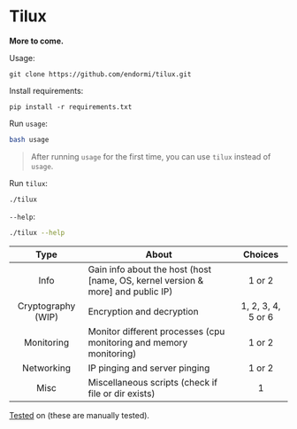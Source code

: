 # Tilux

**More to come.**

Usage:

```
git clone https://github.com/endormi/tilux.git
```

Install requirements:

```
pip install -r requirements.txt
```

Run `usage`:

```bash
bash usage
```

> After running `usage` for the first time, you can use `tilux` instead of `usage`.

Run `tilux`:

```bash
./tilux
```

`--help`:

```bash
./tilux --help
```

Type | About | Choices
:------:|-----------|:------:
Info | Gain info about the host (host [name, OS, kernel version & more] and public IP) | 1 or 2
Cryptography (WIP) | Encryption and decryption | 1, 2, 3, 4, 5 or 6
Monitoring | Monitor different processes (cpu monitoring and memory monitoring) | 1 or 2
Networking | IP pinging and server pinging | 1 or 2
Misc | Miscellaneous scripts (check if file or dir exists) | 1

[Tested](TESTED_ON.md) on (these are manually tested).
